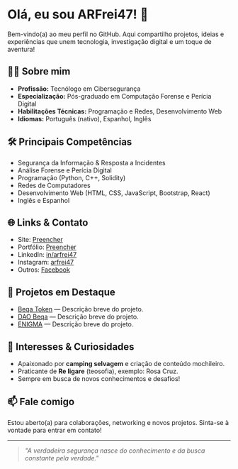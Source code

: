 # Olá, eu sou ARFrei47! 👋

Bem-vindo(a) ao meu perfil no GitHub. Aqui compartilho projetos, ideias e experiências que unem tecnologia, investigação digital e um toque de aventura!

## 👨‍💻 Sobre mim

- **Profissão:** Tecnólogo em Cibersegurança
- **Especialização:** Pós-graduado em Computação Forense e Perícia Digital
- **Habilitações Técnicas:** Programação e Redes, Desenvolvimento Web
- **Idiomas:** Português (nativo), Espanhol, Inglês

## 🛠️ Principais Competências

- Segurança da Informação & Resposta a Incidentes
- Análise Forense e Perícia Digital
- Programação (Python, C++, Solidity)
- Redes de Computadores
- Desenvolvimento Web (HTML, CSS, JavaScript, Bootstrap, React)
- Inglês e Espanhol

## 🌐 Links & Contato

- Site: [Preencher](#)
- Portfólio: [Preencher](#)
- LinkedIn: [in/arfrei47](https://www.linkedin.com/in/arfrei47/)
- Instagram: [arfrei47](https://www.instagram.com/arfrei47)
- Outros: [Facebook](https://www.facebook.com/arfrei47)

## 🚀 Projetos em Destaque

- [Beqa Token](#) — Descrição breve do projeto.
- [DAO Beqa](#) — Descrição breve do projeto.
- [ENIGMA](#) — Descrição breve do projeto.

## 🎒 Interesses & Curiosidades

- Apaixonado por **camping selvagem** e criação de conteúdo mochileiro.
- Praticante de **Re ligare** (teosofia), exemplo: Rosa Cruz.
- Sempre em busca de novos conhecimentos e desafios!

## 📫 Fale comigo

Estou aberto(a) para colaborações, networking e novos projetos. Sinta-se à vontade para entrar em contato!

---

> *"A verdadeira segurança nasce do conhecimento e da busca constante pela verdade."*

```
